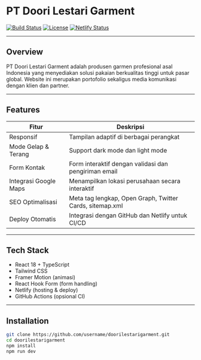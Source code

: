 # PT Doori Lestari Garment

[![Build Status](https://img.shields.io/badge/build-passing-brightgreen)](https://github.com/username/doorilestarigarment/actions)
[![License](https://img.shields.io/badge/license-MIT-blue)](https://opensource.org/licenses/MIT)
[![Netlify Status](https://api.netlify.com/api/v1/badges/your-netlify-badge/deploy-status)](https://doorilestarigarment.netlify.app)

---

## Overview

PT Doori Lestari Garment adalah produsen garmen profesional asal Indonesia yang menyediakan solusi pakaian berkualitas tinggi untuk pasar global. Website ini merupakan portofolio sekaligus media komunikasi dengan klien dan partner.

---

## Features

| Fitur                    | Deskripsi                                                |
|--------------------------|----------------------------------------------------------|
| Responsif                | Tampilan adaptif di berbagai perangkat                   |
| Mode Gelap & Terang      | Support dark mode dan light mode                          |
| Form Kontak              | Form interaktif dengan validasi dan pengiriman email     |
| Integrasi Google Maps    | Menampilkan lokasi perusahaan secara interaktif          |
| SEO Optimalisasi         | Meta tag lengkap, Open Graph, Twitter Cards, sitemap.xml |
| Deploy Otomatis          | Integrasi dengan GitHub dan Netlify untuk CI/CD          |

---

## Tech Stack

- React 18 + TypeScript
- Tailwind CSS
- Framer Motion (animasi)
- React Hook Form (form handling)
- Netlify (hosting & deploy)
- GitHub Actions (opsional CI)

---

## Installation

```bash
git clone https://github.com/username/doorilestarigarment.git
cd doorilestarigarment
npm install
npm run dev
